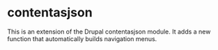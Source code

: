 # contentasjson
This is an extension of the Drupal contentasjson module. It adds a new function that automatically builds navigation menus.
